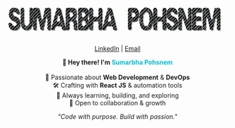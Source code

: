 <h1 align="center">
  <img src="SUMARBHA%20POHSNEM.gif" alt="Sumarbha Pohsnem" />
</h1>

<p align="center">
  <a href="https://www.linkedin.com/in/sumarbha-pohsnem-75278a323" target="_blank">LinkedIn</a> |
  <a href="mailto:sumarpohz@gmail.com">Email</a>
</p>
<p align="center">
  <strong>👋 Hey there! I'm <span style="color:#00bcd4;">Sumarbha Pohsnem</span></strong><br><br>
  🚀 Passionate about <b>Web Development</b> & <b>DevOps</b><br>
  🛠 Crafting with <b>React JS</b> & automation tools<br>
  🌱 Always learning, building, and exploring<br>
  🤝 Open to collaboration & growth
</p>

<p align="center">
  <em>"Code with purpose. Build with passion."</em>
</p>
